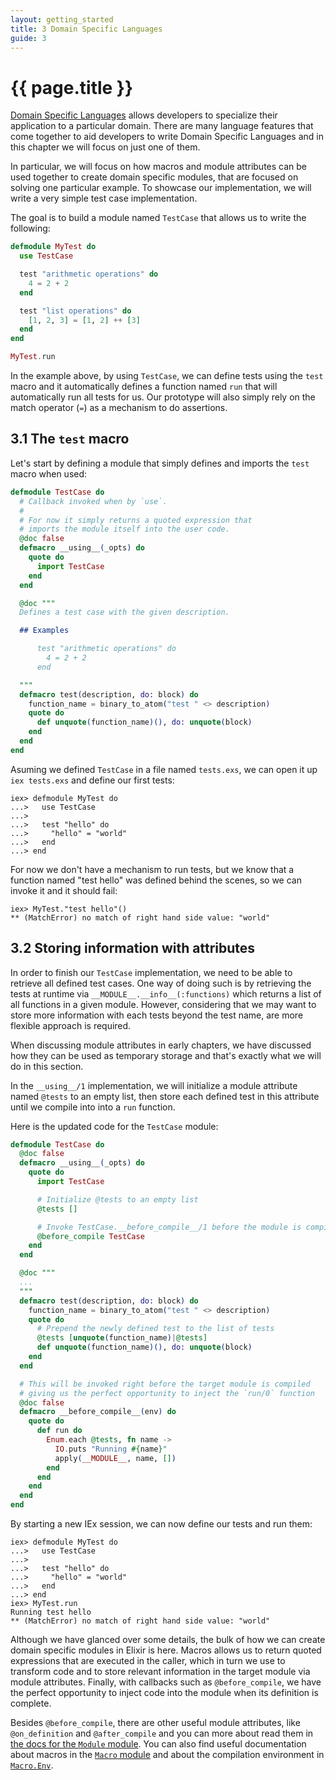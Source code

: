 ```yaml
---
layout: getting_started
title: 3 Domain Specific Languages
guide: 3
---
```


# {{ page.title }}

[Domain Specific Languages](https://en.wikipedia.org/wiki/Domain-specific_language) allows developers to specialize their application to a particular domain. There are many language features that come together to aid developers to write Domain Specific Languages and in this chapter we will focus on just one of them.

In particular, we will focus on how macros and module attributes can be used together to create domain specific modules, that are focused on solving one particular example. To showcase our implementation, we will write a very simple test case implementation.

The goal is to build a module named `TestCase` that allows us to write the following:

```elixir
defmodule MyTest do
  use TestCase

  test "arithmetic operations" do
    4 = 2 + 2
  end

  test "list operations" do
    [1, 2, 3] = [1, 2] ++ [3]
  end
end

MyTest.run
```

In the example above, by using `TestCase`, we can define tests using the `test` macro and it automatically defines a function named `run` that will automatically run all tests for us. Our prototype will also simply rely on the match operator (`=`) as a mechanism to do assertions.

## 3.1 The `test` macro

Let's start by defining a module that simply defines and imports the `test` macro when used:

```elixir
defmodule TestCase do
  # Callback invoked when by `use`.
  #
  # For now it simply returns a quoted expression that
  # imports the module itself into the user code.
  @doc false
  defmacro __using__(_opts) do
    quote do
      import TestCase
    end
  end

  @doc """
  Defines a test case with the given description.

  ## Examples

      test "arithmetic operations" do
        4 = 2 + 2
      end

  """
  defmacro test(description, do: block) do
    function_name = binary_to_atom("test " <> description)
    quote do
      def unquote(function_name)(), do: unquote(block)
    end
  end
end
```

Asuming we defined `TestCase` in a file named `tests.exs`, we can open it up `iex tests.exs` and define our first tests:

```iex
iex> defmodule MyTest do
...>   use TestCase
...>
...>   test "hello" do
...>     "hello" = "world"
...>   end
...> end
```

For now we don't have a mechanism to run tests, but we know that a function named "test hello" was defined behind the scenes, so we can invoke it and it should fail:

```iex
iex> MyTest."test hello"()
** (MatchError) no match of right hand side value: "world"
```

## 3.2 Storing information with attributes

In order to finish our `TestCase` implementation, we need to be able to retrieve all defined test cases. One way of doing such is by retrieving the tests at runtime via `__MODULE__.__info__(:functions)` which returns a list of all functions in a given module. However, considering that we may want to store more information with each tests beyond the test name, are more flexible approach is required.

When discussing module attributes in early chapters, we have discussed how they can be used as temporary storage and that's exactly what we will do in this section.

In the `__using__/1` implementation, we will initialize a module attribute named `@tests` to an empty list, then store each defined test in this attribute until we compile into into a `run` function.

Here is the updated code for the `TestCase` module:

```elixir
defmodule TestCase do
  @doc false
  defmacro __using__(_opts) do
    quote do
      import TestCase

      # Initialize @tests to an empty list
      @tests []

      # Invoke TestCase.__before_compile__/1 before the module is compiled
      @before_compile TestCase
    end
  end

  @doc """
  ...
  """
  defmacro test(description, do: block) do
    function_name = binary_to_atom("test " <> description)
    quote do
      # Prepend the newly defined test to the list of tests
      @tests [unquote(function_name)|@tests]
      def unquote(function_name)(), do: unquote(block)
    end
  end

  # This will be invoked right before the target module is compiled
  # giving us the perfect opportunity to inject the `run/0` function
  @doc false
  defmacro __before_compile__(env) do
    quote do
      def run do
        Enum.each @tests, fn name ->
          IO.puts "Running #{name}"
          apply(__MODULE__, name, [])
        end
      end
    end
  end
end
```

By starting a new IEx session, we can now define our tests and run them:

```iex
iex> defmodule MyTest do
...>   use TestCase
...>
...>   test "hello" do
...>     "hello" = "world"
...>   end
...> end
iex> MyTest.run
Running test hello
** (MatchError) no match of right hand side value: "world"
```

Although we have glanced over some details, the bulk of how we can create domain specific modules in Elixir is here. Macros allows us to return quoted expressions that are executed in the caller, which in turn we use to transform code and to store relevant information in the target module via module attributes. Finally, with callbacks such as `@before_compile`, we have the perfect opportunity to inject code into the module when its definition is complete.

Besides `@before_compile`, there are other useful module attributes, like `@on_definition` and `@after_compile` and you can more about read them in [the docs for the `Module` module](/docs/stable/Module.html). You can also find useful documentation about macros in the [`Macro` module](/docs/stable/Macro.html) and about the compilation environment in [`Macro.Env`](/docs/stable/Macro.Env.html).
